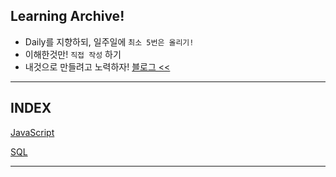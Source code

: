 ## Learning Archive!
+ Daily를 지향하되, 일주일에 `최소 5번은 올리기!`
+ 이해한것만! `직접 작성` 하기
+ 내것으로 만들려고 노력하자! 
[블로그 <<](https://yondo123.github.io/)
- - -
## INDEX
[JavaScript](javascript)

[SQL](sql)
- - -

